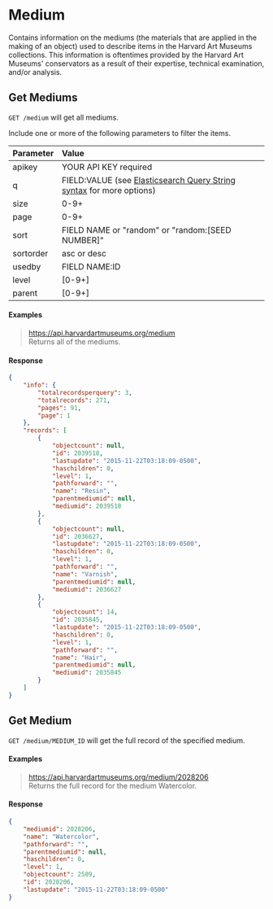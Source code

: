 # Medium

Contains information on the mediums (the materials that are applied in the making of an object) used to describe items in the Harvard Art Museums collections. This information is oftentimes provided by the Harvard Art Museums' conservators as a result of their expertise, technical examination, and/or analysis.

## Get Mediums

`GET /medium` will get all mediums.

Include one or more of the following parameters to filter the items.

| Parameter | Value |
| :--------- | :----- |
| apikey | YOUR API KEY required |
| q | FIELD:VALUE (see [Elasticsearch Query String syntax](https://www.elastic.co/guide/en/elasticsearch/reference/5.6/query-dsl-query-string-query.html) for more options) |
| size | 0-9+ |
| page | 0-9+ |
| sort | FIELD NAME or "random" or "random:[SEED NUMBER]" |
| sortorder | asc or desc |
| usedby | FIELD NAME:ID |
| level | [0-9+] |
| parent | [0-9+] |

#### Examples

> https://api.harvardartmuseums.org/medium  
> Returns all of the mediums.

#### Response

```json
{
    "info": {
        "totalrecordsperquery": 3,
        "totalrecords": 271,
        "pages": 91,
        "page": 1
    },
    "records": [
        {
            "objectcount": null,
            "id": 2039518,
            "lastupdate": "2015-11-22T03:18:09-0500",
            "haschildren": 0,
            "level": 1,
            "pathforward": "",
            "name": "Resin",
            "parentmediumid": null,
            "mediumid": 2039518
        },
        {
            "objectcount": null,
            "id": 2036627,
            "lastupdate": "2015-11-22T03:18:09-0500",
            "haschildren": 0,
            "level": 1,
            "pathforward": "",
            "name": "Varnish",
            "parentmediumid": null,
            "mediumid": 2036627
        },
        {
            "objectcount": 14,
            "id": 2035845,
            "lastupdate": "2015-11-22T03:18:09-0500",
            "haschildren": 0,
            "level": 1,
            "pathforward": "",
            "name": "Hair",
            "parentmediumid": null,
            "mediumid": 2035845
        }
    ]
}
```

## Get Medium

`GET /medium/MEDIUM_ID` will get the full record of the specified medium.

#### Examples

> https://api.harvardartmuseums.org/medium/2028206   
> Returns the full record for the medium Watercolor.  

#### Response

```json
{
    "mediumid": 2028206,
    "name": "Watercolor",
    "pathforward": "",
    "parentmediumid": null,
    "haschildren": 0,
    "level": 1,
    "objectcount": 2509,
    "id": 2028206,
    "lastupdate": "2015-11-22T03:18:09-0500"
}
```
